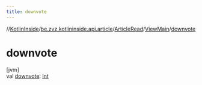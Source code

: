 ```yaml
---
title: downvote
---
```

//[KotlinInside](../../../../index.html)/[be.zvz.kotlininside.api.article](../../index.html)/[ArticleRead](../index.html)/[ViewMain](index.html)/[downvote](downvote.html)



# downvote



[jvm]\
val [downvote](downvote.html): [Int](https://kotlinlang.org/api/latest/jvm/stdlib/kotlin/-int/index.html)




